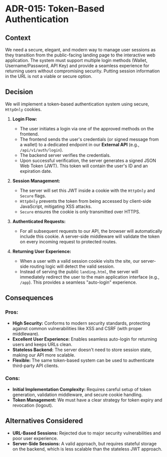 # ADR-015: Token-Based Authentication

## Context
We need a secure, elegant, and modern way to manage user sessions as they transition from the public-facing landing page to the interactive web application. The system must support multiple login methods (Wallet, Username/Password, API Key) and provide a seamless experience for returning users without compromising security. Putting session information in the URL is not a viable or secure option.

## Decision
We will implement a token-based authentication system using secure, `HttpOnly` cookies.

1.  **Login Flow:**
    -   The user initiates a login via one of the approved methods on the frontend.
    -   The frontend sends the user's credentials (or signed message from a wallet) to a dedicated endpoint in our **External API** (e.g., `/api/v1/auth/login`).
    -   The backend server verifies the credentials.
    -   Upon successful verification, the server generates a signed JSON Web Token (JWT). This token will contain the user's ID and an expiration date.

2.  **Session Management:**
    -   The server will set this JWT inside a cookie with the `HttpOnly` and `Secure` flags.
    -   `HttpOnly` prevents the token from being accessed by client-side JavaScript, mitigating XSS attacks.
    -   `Secure` ensures the cookie is only transmitted over HTTPS.

3.  **Authenticated Requests:**
    -   For all subsequent requests to our API, the browser will automatically include this cookie. A server-side middleware will validate the token on every incoming request to protected routes.

4.  **Returning User Experience:**
    -   When a user with a valid session cookie visits the site, our server-side routing logic will detect the valid session.
    -   Instead of serving the public `landing.html`, the server will immediately redirect the user to the main application interface (e.g., `/app`). This provides a seamless "auto-login" experience.

## Consequences

### Pros:
-   **High Security:** Conforms to modern security standards, protecting against common vulnerabilities like XSS and CSRF (with proper middleware).
-   **Excellent User Experience:** Enables seamless auto-login for returning users and keeps URLs clean.
-   **Stateless Backend:** The server doesn't need to store session state, making our API more scalable.
-   **Flexible:** The same token-based system can be used to authenticate third-party API clients.

### Cons:
-   **Initial Implementation Complexity:** Requires careful setup of token generation, validation middleware, and secure cookie handling.
-   **Token Management:** We must have a clear strategy for token expiry and revocation (logout).

## Alternatives Considered
-   **URL-Based Sessions:** Rejected due to major security vulnerabilities and poor user experience.
-   **Server-Side Sessions:** A valid approach, but requires stateful storage on the backend, which is less scalable than the stateless JWT approach. 